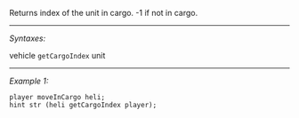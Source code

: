 Returns index of the unit in cargo. -1 if not in cargo.


---
*Syntaxes:*

vehicle `getCargoIndex` unit

---
*Example 1:*

```sqf
player moveInCargo heli;
hint str (heli getCargoIndex player);
```